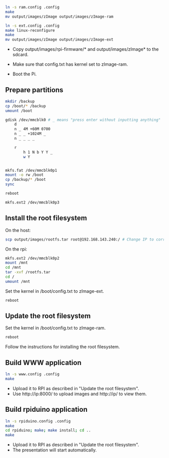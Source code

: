 ```sh
ln -s ram.config .config
make
mv output/images/zImage output/images/zImage-ram

ln -s ext.config .config
make linux-reconfigure
make
mv output/images/zImage output/images/zImage-ext
```

* Copy output/images/rpi-firmware/\* and output/images/zImage\* to the sdcard.
* Make sure that config.txt has kernel set to zImage-ram.

* Boot the Pi.


Prepare partitions
------------------

```sh
mkdir /backup
cp /boot/* /backup
umount /boot

gdisk /dev/mmcblk0 # _ means "press enter without inputting anything"
	d
	n _ 4M +60M 0700
	n _ _ +1024M _
	n _ _ _ _

	r
		h 1 N b Y Y _
		w Y


mkfs.fat /dev/mmcblk0p1
mount -o rw /boot
cp /backup/* /boot
sync

reboot

mkfs.ext2 /dev/mmcblk0p3
```


Install the root filesystem
---------------------------

On the host:
```sh
scp output/images/rootfs.tar root@192.168.143.240:/ # Change IP to correct one
```

On the rpi:
```sh
mkfs.ext2 /dev/mmcblk0p2
mount /mnt
cd /mnt
tar -xvf /rootfs.tar
cd /
umount /mnt
```

Set the kernel in /boot/config.txt to zImage-ext.
```sh
reboot
```


Update the root filesystem
--------------------------

Set the kernel in /boot/config.txt to zImage-ram.
```sh
reboot
```

Follow the instructions for installing the root filesystem.


Build WWW application
---------------------
```sh
ln -s www.config .config
make
```
* Upload it to RPI as described in "Update the root filesystem".
* Use http://ip:8000/ to upload images and http://ip/ to view them.


Build rpiduino application
--------------------------
```sh
ln -s rpiduino.config .config
make
cd rpiduino; make; make install; cd ..
make
```
* Upload it to RPI as described in "Update the root filesystem".
* The presentation will start automatically.
